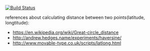 [![Build Status](https://travis-ci.org/muatik/invite-customers.svg?branch=master)](https://travis-ci.org/muatik/invite-customers)

references about calculating distance between two points(latitude, longtitude):
* https://en.wikipedia.org/wiki/Great-circle_distance
* http://andrew.hedges.name/experiments/haversine/
* http://www.movable-type.co.uk/scripts/latlong.html
